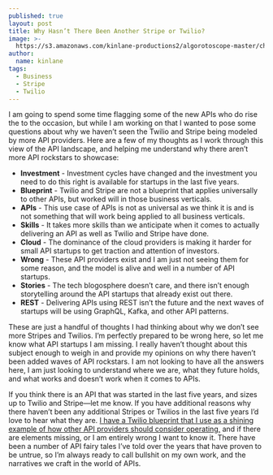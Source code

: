 ```yaml
---
published: true
layout: post
title: Why Hasn’t There Been Another Stripe or Twilio?
image: >-
  https://s3.amazonaws.com/kinlane-productions2/algorotoscope-master/christianity-christianity-under-construction-copper-circuit.jpg
author:
  name: kinlane
tags:
  - Business
  - Stripe
  - Twilio
---
```

I am going to spend some time flagging some of the new APIs who do rise the to the occasion, but while I am working on that I wanted to pose some questions about why we haven’t seen the Twilio and Stripe being modeled by more API providers. Here are a few of my thoughts as I work through this view of the API landscape, and helping me understand why there aren’t more API rockstars to showcase:

*   **Investment** - Investment cycles have changed and the investment you need to do this right is available for startups in the last five years.
*   **Blueprint** - Twilio and Stripe are not a blueprint that applies universally to other APIs, but worked will in those business verticals.
*   **APIs** - This use case of APIs is not as universal as we think it is and is not something that will work being applied to all business verticals.
*   **Skills** - It takes more skills than we anticipate when it comes to actually delivering an API as well as Twilio and Stripe have done.
*   **Cloud** - The dominance of the cloud providers is making it harder for small API startups to get traction and attention of investors.
*   **Wrong** - These API providers exist and I am just not seeing them for some reason, and the model is alive and well in a number of API startups.
*   **Stories** - The tech blogosphere doesn’t care, and there isn’t enough storytelling around the API startups that already exist out there.
*   **REST** - Delivering APIs using REST isn’t the future and the next waves of startups will be using GraphQL, Kafka, and other API patterns.

These are just a handful of thoughts I had thinking about why we don’t see more Stripes and Twilios. I’m perfectly prepared to be wrong here, so let me know what API startups I am missing. I really haven’t thought about this subject enough to weigh in and provide my opinions on why there haven’t been added waves of API rockstars. I am not looking to have all the answers here, I am just looking to understand where we are, what they future holds, and what works and doesn’t work when it comes to APIs.

If you think there is an API that was started in the last five years, and sizes up to Twilio and Stripe—let me know. If you have additional reasons why there haven’t been any additional Stripes or Twilios in the last five years I’d love to hear what they are. [I have a Twilio blueprint that I use as a shining example of how other API providers should consider operating,](http://apievangelist.com/#Blueprints) and if there are elements missing, or I am entirely wrong I want to know it. There have been a number of API fairy tales I’ve told over the years that have proven to be untrue, so I’m always ready to call bullshit on my own work, and the narratives we craft in the world of APIs.
